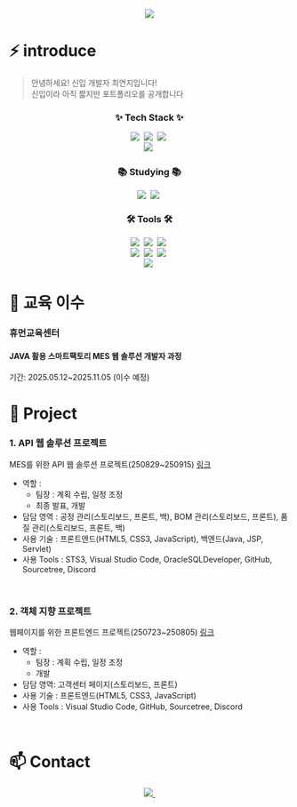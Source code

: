 <div align="center">
  <img src="https://capsule-render.vercel.app/api?type=rect&color=0:1e90ff,50:4169e1,100:87cefa&height=150&section=header&text=It's%20YJChoi's%20GitHub&fontSize=50" />
</div>

# ⚡ introduce
 > 안녕하세요! 신입 개발자 최연지입니다!<br>
 > 신입이라 아직 짧지만 포트폴리오를 공개합니다  

<h3 align="center">✨ Tech Stack ✨</h3>
<div align="center">
  <img src="https://img.shields.io/badge/html5-E34F26.svg?style=for-the-badge&logo=html5&logoColor=white" />&nbsp
  <img src="https://img.shields.io/badge/css3-1572B6.svg?style=for-the-badge&logo=css3&logoColor=white" />&nbsp
  <img src="https://img.shields.io/badge/javascript-F7DF1E.svg?style=for-the-badge&logo=javascript&logoColor=20232a" />&nbsp
</div>

<div align="center">
  <img src="https://img.shields.io/badge/Java-007396?style=for-the-badge&logo=OpenJDK&logoColor=white" />&nbsp
</div>

<h3 align="center">📚 Studying 📚</h3>
<div align="center">
  <img src="https://img.shields.io/badge/python-3670A0?style=for-the-badge&logo=python&logoColor=ffdd54" />&nbsp
  <img src="https://img.shields.io/badge/react-20232a.svg?style=for-the-badge&logo=react&logoColor=61DAFB" />&nbsp
</div>

<h3 align="center">🛠 Tools 🛠</h3>
<div align="center">
  <img src="https://img.shields.io/badge/STS3-2C2C32.svg?style=for-the-badge&logo=Spring&logoColor=6DB33F" />&nbsp
  <img src="https://img.shields.io/badge/VSCode-2C2C32.svg?style=for-the-badge&logo=visual-studio-code&logoColor=22ABF3" />&nbsp
  <img src="https://img.shields.io/badge/OracleSQLDeveloper-000000.svg?style=for-the-badge&logoColor=ffffff" />&nbsp
</div>

<div align="center">
  <img src="https://img.shields.io/badge/Github-181717.svg?style=for-the-badge&logo=github&logoColor=0052CC" />&nbsp
  <img src="https://img.shields.io/badge/Sourcetree-0052CC.svg?style=for-the-badge&logoColor=white" />&nbsp
  <img src="https://img.shields.io/badge/Notion-F3F3F3.svg?style=for-the-badge&logo=notion&logoColor=black" />&nbsp
</div>

<div align="center">
  <img src="https://img.shields.io/badge/Discord-5865F2.svg?style=for-the-badge&logo=discord&logoColor=white" />&nbsp
</div>

# 📆 교육 이수
<h3>휴먼교육센터</h3> 
<h4>JAVA 활용 스마트팩토리 MES 웹 솔루션 개발자 과정</h4>
기간: 2025.05.12~2025.11.05 (이수 예정)

# 🚀 Project
<h3>1. API 웹 솔루션 프로젝트</h3> 
MES를 위한 API 웹 솔루션 프로젝트(250829~250915)
<a href="https://github.com/kim-jaeeun-class/2ndProj">링크</a>
<ul>
  <li>역할 : 
    <ul>
      <li>팀장 : 계획 수립, 일정 조정</li>
      <li>최종 발표, 개발</li>
    </ul>
  </li>
  <li>담담 영역 : 공정 관리(스토리보드, 프론트, 백), BOM 관리(스토리보드, 프론트), 품질 관리(스토리보드, 프론트, 백)</li>
  <li>사용 기술 : 프론트엔드(HTML5, CSS3, JavaScript), 백엔드(Java, JSP, Servlet)</li>
  <li>사용 Tools : STS3, Visual Studio Code, OracleSQLDeveloper, GitHub, Sourcetree, Discord</li>
</ul>

<br>

<h3>2. 객체 지향 프로젝트</h3>
웹페이지를 위한 프론트엔드 프로젝트(250723~250805)
<a href="https://github.com/kim-jaeeun-class/2ndProj">링크</a>
<ul>
    <li>역할 : 
    <ul>
      <li>팀장 : 계획 수립, 일정 조정</li>
      <li>개발</li>
    </ul>
  </li>
  <li>담담 영역: 고객센터 페이지(스토리보드, 프론트)</li>
  <li>사용 기술 : 프론트엔드(HTML5, CSS3, JavaScript)</li>
  <li>사용 Tools : Visual Studio Code, GitHub, Sourcetree, Discord</li>
</ul>

<br>

# 📫 Contact
<div align="center">
  <a href="mailto:duswl47593@gmail.com">
    <img
      src="https://img.shields.io/badge/duswl4759@gmail.com-D14836?style=for-the-badge&logo=gmail&logoColor=white"/>&nbsp
  </a>
</div>

